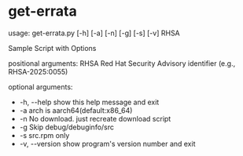 # get-errata
usage: get-errata.py [-h] [-a] [-n] [-g] [-s] [-v] RHSA

Sample Script with Options

positional arguments:
  RHSA           Red Hat Security Advisory identifier (e.g., RHSA-2025:0055)

optional arguments:
* -h, --help     show this help message and exit
* -a             arch is aarch64(default:x86_64)
* -n             No download. just recreate download script
* -g             Skip debug/debuginfo/src
* -s             src.rpm only
* -v, --version  show program's version number and exit


